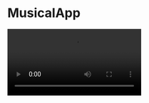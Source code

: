 # MusicalApp


<video src="[https://user-images.githubusercontent.com/126239/151127893-5c98ba8d-c431-4a25-bb1f-e0b33645a2b6.mp4](https://github.com/idozemel/MusicalApp/blob/master/video/project_video.mp4)"></video>
